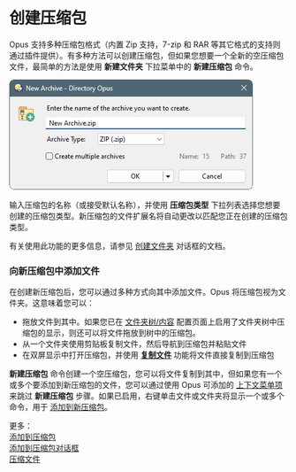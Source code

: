 # 创建压缩包

Opus 支持多种压缩包格式（内置 Zip 支持，7-zip 和 RAR 等其它格式的支持则通过插件提供）。有多种方法可以创建压缩包，但如果您想要一个全新的空压缩包文件，最简单的方法是使用 **新建文件夹** 下拉菜单中的 **新建压缩包** 命令。

![](/Manual/images/media/13/new_archive.png) 

输入压缩包的名称（或接受默认名称），并使用 **压缩包类型** 下拉列表选择您想要创建的压缩包类型。新压缩包的文件扩展名将自动更改以匹配您正在创建的压缩包类型。

有关使用此功能的更多信息，请参见 [创建文件夹](creating_folders.zh.md) 对话框的文档。

### 向新压缩包中添加文件

在创建新压缩包后，您可以通过多种方式向其中添加文件。Opus 将压缩包视为文件夹。这意味着您可以：

- 拖放文件到其中。如果您已在 [文件夹树/内容](/Manual/preferences/preferences_categories/folder_tree/contents.zh.md) 配置页面上启用了文件夹树中压缩包的显示，则还可以将文件拖放到树中的压缩包。
- 从一个文件夹使用剪贴板复制文件，然后导航到压缩包并粘贴文件
- 在双屏显示中打开压缩包，并使用 **[复制文件](copying_moving_and_deleting_files/README.zh.md)** 功能将文件直接复制到压缩包

**新建压缩包** 命令创建一个空压缩包，您可以将文件复制到其中，但如果您有一个或多个要添加到新压缩包的文件，您可以通过使用 Opus 可添加的 [上下文菜单项](/Manual/preferences/preferences_categories/zip_and_other_archives/archive_context_menu.zh.md) 来跳过 **新建压缩包** 步骤。如果已启用，右键单击文件或文件夹将显示一个或多个命令，用于 [添加到新压缩包](/Manual/file_operations/creating_archives/adding_to_archives.zh.md)。

更多：  
[添加到压缩包](/Manual/file_operations/creating_archives/adding_to_archives.zh.md)  
[添加到压缩包对话框](/Manual/file_operations/creating_archives/add_to_archive_dialog/README.zh.md)  
[压缩文件](/Manual/file_operations/creating_archives/zip_files/README.zh.md)